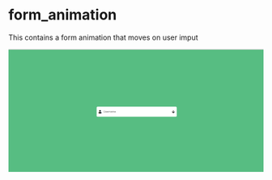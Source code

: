 # form_animation
This contains a form animation that moves on user imput


![image of app](https://github.com/Renkon117/image/blob/master/image_of_form_app.PNG)
